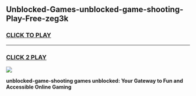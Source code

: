 
## Unblocked-Games-unblocked-game-shooting-Play-Free-zeg3k
<h3>
<a href="https://premium76.site?title=unblocked-game-shooting&ref=20A">CLICK TO PLAY</a></h3>
<hr>

<h3>
<a href="https://premium76.site?title=unblocked-game-shooting&ref=20A">CLICK 2 PLAY</a>
  
</h3>

<a href="https://premium76.site?title=unblocked-game-shooting&ref=20A"><img src="https://clearcache.store/games.png"></a>


**unblocked-game-shooting games unblocked: Your Gateway to Fun and Accessible Online Gaming**
